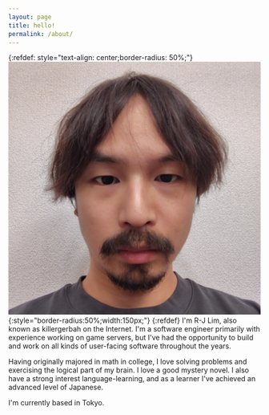 ```yaml
---
layout: page
title: hello!
permalink: /about/
---
```


{:refdef: style="text-align: center;border-radius: 50%;"}
![R-J's face](/assets/images/face.jpg){:style="border-radius:50%;width:150px;"}
{:refdef}
I'm R-J Lim, also known as killergerbah on the Internet. I'm a software engineer primarily with experience working on game servers, but I've had the opportunity to build and work on all kinds of user-facing software throughout the years.

Having originally majored in math in college, I love solving problems and exercising the logical part of my brain. I love a good mystery novel. I also have a strong interest language-learning, and as a learner I've achieved an advanced level of Japanese.

I'm currently based in Tokyo.
